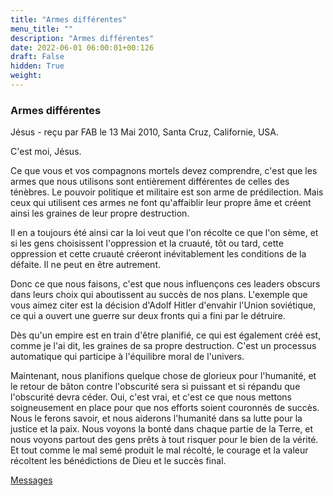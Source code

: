 ```yaml
---
title: "Armes différentes"
menu_title: ""
description: "Armes différentes"
date: 2022-06-01 06:00:01+00:126
draft: False
hidden: True
weight:
---
```

### Armes différentes

Jésus - reçu par FAB le 13 Mai 2010, Santa Cruz, Californie, USA.

C'est moi, Jésus.

Ce que vous et vos compagnons mortels devez comprendre, c'est que les armes que nous utilisons sont entièrement différentes de celles des ténèbres. Le pouvoir politique et militaire est son arme de prédilection. Mais ceux qui utilisent ces armes ne font qu'affaiblir leur propre âme et créent ainsi les graines de leur propre destruction.

Il en a toujours été ainsi car la loi veut que l'on récolte ce que l'on sème, et si les gens choisissent l'oppression et la cruauté, tôt ou tard, cette oppression et cette cruauté créeront inévitablement les conditions de la défaite. Il ne peut en être autrement.

Donc ce que nous faisons, c'est que nous influençons ces leaders obscurs dans leurs choix qui aboutissent au succès de nos plans. L'exemple que vous aimez citer est la décision d'Adolf Hitler d'envahir l'Union soviétique, ce qui a ouvert une guerre sur deux fronts qui a fini par le détruire.

Dès qu'un empire est en train d'être planifié, ce qui est également créé est, comme je l'ai dit, les graines de sa propre destruction. C'est un processus automatique qui participe à l'équilibre moral de l'univers.

Maintenant, nous planifions quelque chose de glorieux pour l'humanité, et le retour de bâton contre l'obscurité sera si puissant et si répandu que l'obscurité devra céder. Oui, c'est vrai, et c'est ce que nous mettons soigneusement en place pour que nos efforts soient couronnés de succès. Nous le ferons savoir, et nous aiderons l'humanité dans sa lutte pour la justice et la paix. Nous voyons la bonté dans chaque partie de la Terre, et nous voyons partout des gens prêts à tout risquer pour le bien de la vérité. Et tout comme le mal semé produit le mal récolté, le courage et la valeur récoltent les bénédictions de Dieu et le succès final.

[Messages](/fr-contemporary-messages/fr-contemporary-messages-by-date-order/fr-contemporary-messages-2010)
